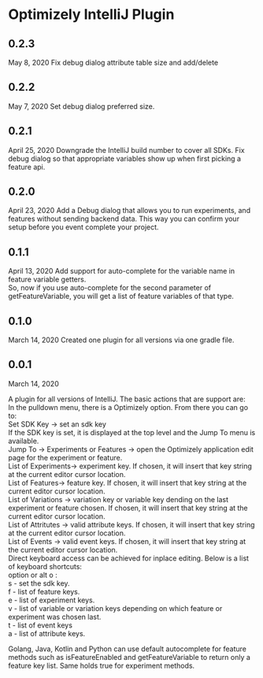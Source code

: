 # Optimizely IntelliJ Plugin

## 0.2.3
May 8, 2020
Fix debug dialog attribute table size and add/delete

## 0.2.2
May 7, 2020
Set debug dialog preferred size.

## 0.2.1
April 25, 2020
Downgrade the IntelliJ build number to cover all SDKs.  Fix debug dialog so that appropriate variables show up when
first picking a feature api.

## 0.2.0
April 23, 2020
Add a Debug dialog that allows you to run experiments, and features without sending backend data.  This way you can confirm your setup before you event complete your project.

## 0.1.1
April 13, 2020
Add support for auto-complete for the variable name in feature variable getters.  
So, now if you use auto-complete for the second parameter of getFeatureVariable, you will get a list of feature variables 
of that type.

## 0.1.0
March 14, 2020
Created one plugin for all versions via one gradle file.

## 0.0.1
March 14, 2020

A plugin for all versions of IntelliJ.  The basic actions that are support are:<br/>
In the pulldown menu, there is a Optimizely option.  From there you can go to:<br/>
Set SDK Key -> set an sdk key<br/>
If the SDK key is set, it is displayed at the top level and the Jump To menu is available.<br/>
Jump To -> Experiments or Features -> open the Optimizely application edit page for the experiment or feature.<br/>
List of Experiments-> experiment key. If chosen, it will insert that key string at the current editor cursor location.  
List of Features-> feature key. If chosen, it will insert that key string at the current editor cursor location.  
List of Variations -> variation key or variable key dending on the last experiment or feature chosen. If chosen, it will insert that key string at the current editor cursor location.<br/> 
List of Attritutes -> valid attribute keys. If chosen, it will insert that key string at the current editor cursor location.<br/>
List of Events -> valid event keys. If chosen, it will insert that key string at the current editor cursor location.<br/>
Direct keyboard access can be achieved for inplace editing.  Below is a list of keyboard shortcuts:<br/>
option or alt o :<br/>
s - set the sdk key.<br/>
f - list of feature keys.<br/>
e - list of experiment keys.<br/>
v - list of variable or variation keys depending on which feature or experiment was chosen last.<br/>
t - list of event keys<br/>
a - list of attribute keys.<br/>

Golang, Java, Kotlin and Python can use default autocomplete for feature methods such as isFeatureEnabled and getFeatureVariable to return only a feature key list. Same holds true for experiment methods. 
